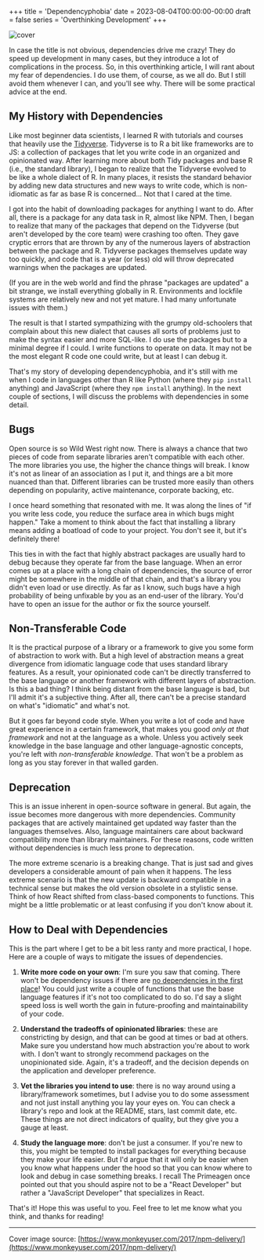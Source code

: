 +++
title = 'Dependencyphobia'
date = 2023-08-04T00:00:00-00:00
draft = false
series = 'Overthinking Development'
+++

![cover](https://cdn.hashnode.com/res/hashnode/image/upload/v1691069641728/e453eb12-ef56-4e24-b589-ba005f9f7c04.png?w=1600&h=840&fit=crop&crop=entropy&auto=compress,format&format=webp)

In case the title is not obvious, dependencies drive me crazy! They do speed up development in many cases, but they introduce a lot of complications in the process. So, in this overthinking article, I will rant about my fear of dependencies. I do use them, of course, as we all do. But I still avoid them whenever I can, and you'll see why. There will be some practical advice at the end.

## My History with Dependencies

Like most beginner data scientists, I learned R with tutorials and courses that heavily use the [Tidyverse](https://www.tidyverse.org/). Tidyverse is to R a bit like frameworks are to JS: a collection of packages that let you write code in an organized and opinionated way. After learning more about both Tidy packages and base R (i.e., the standard library), I began to realize that the Tidyverse evolved to be like a whole dialect of R. In many places, it resists the standard behavior by adding new data structures and new ways to write code, which is non-idiomatic as far as base R is concerned... Not that I cared at the time.

I got into the habit of downloading packages for anything I want to do. After all, there is a package for any data task in R, almost like NPM. Then, I began to realize that many of the packages that depend on the Tidyverse (but aren't developed by the core team) were crashing too often. They gave cryptic errors that are thrown by any of the numerous layers of abstraction between the package and R. Tidyverse packages themselves update way too quickly, and code that is a year (or less) old will throw deprecated warnings when the packages are updated.

(If you are in the web world and find the phrase "packages are updated" a bit strange, we install everything globally in R. Environments and lockfile systems are relatively new and not yet mature. I had many unfortunate issues with them.)

The result is that I started sympathizing with the grumpy old-schoolers that complain about this new dialect that causes all sorts of problems just to make the syntax easier and more SQL-like. I do use the packages but to a minimal degree if I could. I write functions to operate on data. It may not be the most elegant R code one could write, but at least I can debug it.

That's my story of developing dependencyphobia, and it's still with me when I code in languages other than R like Python (where they `pip install` anything) and JavaScript (where they `npm install` anything). In the next couple of sections, I will discuss the problems with dependencies in some detail.

## Bugs

Open source is so Wild West right now. There is always a chance that two pieces of code from separate libraries aren't compatible with each other. The more libraries you use, the higher the chance things will break. I know it's not as linear of an association as I put it, and things are a bit more nuanced than that. Different libraries can be trusted more easily than others depending on popularity, active maintenance, corporate backing, etc.

I once heard something that resonated with me. It was along the lines of "if you write less code, you reduce the surface area in which bugs might happen." Take a moment to think about the fact that installing a library means adding a boatload of code to your project. You don't see it, but it's definitely there!

This ties in with the fact that highly abstract packages are usually hard to debug because they operate far from the base language. When an error comes up at a place with a long chain of dependencies, the source of error might be somewhere in the middle of that chain, and that's a library you didn't even load or use directly. As far as I know, such bugs have a high probability of being unfixable by you as an end-user of the library. You'd have to open an issue for the author or fix the source yourself.

## Non-Transferable Code

It is the practical purpose of a library or a framework to give you some form of abstraction to work with. But a high level of abstraction means a great divergence from idiomatic language code that uses standard library features. As a result, your opinionated code can't be directly transferred to the base language or another framework with different layers of abstraction. Is this a bad thing? I think being distant from the base language is bad, but I'll admit it's a subjective thing. After all, there can't be a precise standard on what's "idiomatic" and what's not.

But it goes far beyond code style. When you write a lot of code and have great experience in a certain framework, that makes you good *only at that framework* and not at the language as a whole. Unless you actively seek knowledge in the base language and other language-agnostic concepts, you're left with *non-transferable knowledge*. That won't be a problem as long as you stay forever in that walled garden.

## Deprecation

This is an issue inherent in open-source software in general. But again, the issue becomes more dangerous with more dependencies. Community packages that are actively maintained get updated way faster than the languages themselves. Also, language maintainers care about backward compatibility more than library maintainers. For these reasons, code written without dependencies is much less prone to deprecation.

The more extreme scenario is a breaking change. That is just sad and gives developers a considerable amount of pain when it happens. The less extreme scenario is that the new update is backward compatible in a technical sense but makes the old version obsolete in a stylistic sense. Think of how React shifted from class-based components to functions. This might be a little problematic or at least confusing if you don't know about it.

## How to Deal with Dependencies

This is the part where I get to be a bit less ranty and more practical, I hope. Here are a couple of ways to mitigate the issues of dependencies.

1. **Write more code on your own**: I'm sure you saw that coming. There won't be dependency issues if there are [no dependencies in the first place](https://images.wondershare.com/filmora/article-images/roll-safe-think-about-it.gif)! You could just write a couple of functions that use the base language features if it's not too complicated to do so. I'd say a slight speed loss is well worth the gain in future-proofing and maintainability of your code.
    
2. **Understand the tradeoffs of opinionated libraries**: these are constricting by design, and that can be good at times or bad at others. Make sure you understand how much abstraction you're about to work with. I don't want to strongly recommend packages on the unopinionated side. Again, it's a tradeoff, and the decision depends on the application and developer preference.
    
3. **Vet the libraries you intend to use**: there is no way around using a library/framework sometimes, but I advise you to do some assessment and not just install anything you lay your eyes on. You can check a library's repo and look at the README, stars, last commit date, etc. These things are not direct indicators of quality, but they give you a gauge at least.
    
4. **Study the language more**: don't be just a consumer. If you're new to this, you might be tempted to install packages for everything because they make your life easier. But I'd argue that it will only be easier when you know what happens under the hood so that you can know where to look and debug in case something breaks. I recall The Primeagen once pointed out that you should aspire not to be a "React Developer" but rather a "JavaScript Developer" that specializes in React.
    

That's it! Hope this was useful to you. Feel free to let me know what you think, and thanks for reading!

* * *

Cover image source: [https://www.monkeyuser.com/2017/npm-delivery/](https://www.monkeyuser.com/2017/npm-delivery/)

